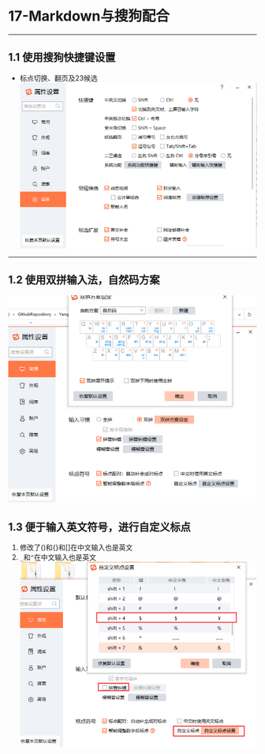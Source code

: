 # 17-Markdown与搜狗配合  
---
## 1.1 使用搜狗快捷键设置     
- 标点切换、翻页及23候选   
![017-1](./img/017-1.png)    

---
## 1.2 使用双拼输入法，自然码方案      
![017-2](./img/017-2.png)    

## 1.3 便于输入英文符号，进行自定义标点  
1. 修改了()和{}和[]在中文输入也是英文    
2. `_`和`^`在中文输入也是英文   
![017-3](./img/017-3.png)    

